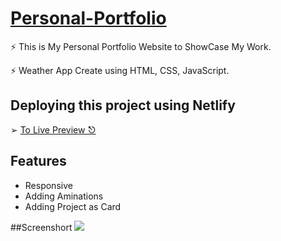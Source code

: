 # <a href="https://thegoutampatelportfolio.netlify.app/">Personal-Portfolio <a/>

⚡️ This is My Personal Portfolio Website to ShowCase My Work.

⚡️ Weather App Create using HTML, CSS, JavaScript.

## Deploying this project using Netlify
➢  <a href="https://thegoutampatelportfolio.netlify.app/">To Live Preview ⎋<a/>

## Features
- Responsive
- Adding Aminations
- Adding Project as Card

##Screenshort
<img src="https://github.com/thegoutampatel/Portfolio/assets/142505698/c2441a88-e735-43b9-b57c-01ded9e3a315">
